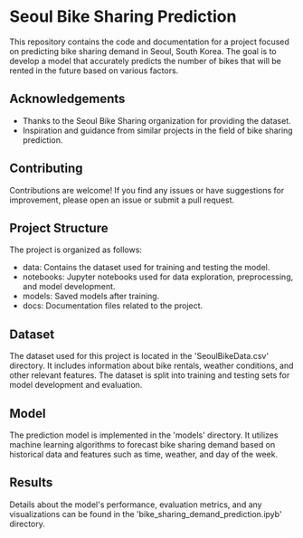 
# Seoul Bike Sharing Prediction 

This repository contains the code and documentation for a project focused on predicting bike sharing demand in Seoul, South Korea. The goal is to develop a model that accurately predicts the number of bikes that will be rented in the future based on various factors.


## Acknowledgements

 - Thanks to the Seoul Bike Sharing organization for providing the dataset.
 - Inspiration and guidance from similar projects in the field of bike sharing prediction.
## Contributing

Contributions are welcome! If you find any issues or have suggestions for improvement, please open an issue or submit a pull request.


## Project Structure
The project is organized as follows:

 - data: Contains the dataset used for training and testing the model.
 - notebooks: Jupyter notebooks used for data exploration, preprocessing, and model development.
 - models: Saved models after training.
 - docs: Documentation files related to the project.
## Dataset
The dataset used for this project is located in the 'SeoulBikeData.csv' directory. It includes information about bike rentals, weather conditions, and other relevant features. The dataset is split into training and testing sets for model development and evaluation.
## Model
The prediction model is implemented in the 'models' directory. It utilizes machine learning algorithms to forecast bike sharing demand based on historical data and features such as time, weather, and day of the week.


## Results
Details about the model's performance, evaluation metrics, and any visualizations can be found in the 'bike_sharing_demand_prediction.ipyb' directory.

